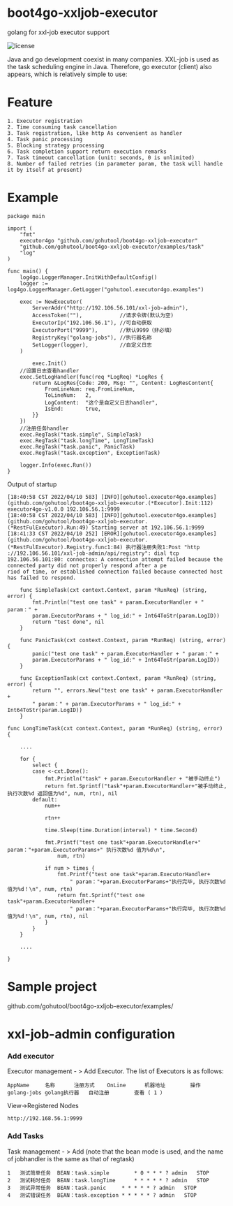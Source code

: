 # boot4go-xxljob-executor

golang for xxl-job executor support 

![license](https://img.shields.io/badge/license-Apache--2.0-green.svg)

Java and go development coexist in many companies. XXL-job is used as the task scheduling engine in Java. Therefore, go executor (client) also appears, which is relatively simple to use:
# Feature
```	
1. Executor registration
2. Time consuming task cancellation
3. Task registration, like http As convenient as handler
4. Task panic processing
5. Blocking strategy processing
6. Task completion support return execution remarks
7. Task timeout cancellation (unit: seconds, 0 is unlimited)
8. Number of failed retries (in parameter param, the task will handle it by itself at present)
```

# Example
```
package main

import (
	"fmt"
	executor4go "github.com/gohutool/boot4go-xxljob-executor"
	"github.com/gohutool/boot4go-xxljob-executor/examples/task"
	"log"
)

func main() {
	log4go.LoggerManager.InitWithDefaultConfig()
	logger := log4go.LoggerManager.GetLogger("gohutool.executor4go.examples")

	exec := NewExecutor(
		ServerAddr("http://192.106.56.101/xxl-job-admin"),
		AccessToken(""),            //请求令牌(默认为空)
		ExecutorIp("192.106.56.1"), //可自动获取
		ExecutorPort("9999"),       //默认9999（非必填）
		RegistryKey("golang-jobs"), //执行器名称
		SetLogger(logger),          //自定义日志
	)
	
		exec.Init()
	//设置日志查看handler
	exec.SetLogHandler(func(req *LogReq) *LogRes {
		return &LogRes{Code: 200, Msg: "", Content: LogResContent{
			FromLineNum: req.FromLineNum,
			ToLineNum:   2,
			LogContent:  "这个是自定义日志handler",
			IsEnd:       true,
		}}
	})
	//注册任务handler
	exec.RegTask("task.simple", SimpleTask)
	exec.RegTask("task.longTime", LongTimeTask)
	exec.RegTask("task.panic", PanicTask)
	exec.RegTask("task.exception", ExceptionTask)

	logger.Info(exec.Run())
}

```

Output of startup 

```
[18:40:58 CST 2022/04/10 583] [INFO][gohutool.executor4go.examples] (github.com/gohutool/boot4go-xxljob-executor.(*Executor).Init:112) executor4go-v1.0.0 192.106.56.1:9999
[18:40:58 CST 2022/04/10 583] [INFO][gohutool.executor4go.examples] (github.com/gohutool/boot4go-xxljob-executor.(*RestFulExecutor).Run:49) Starting server at 192.106.56.1:9999
[18:41:33 CST 2022/04/10 252] [EROR][gohutool.executor4go.examples] (github.com/gohutool/boot4go-xxljob-executor.(*RestFulExecutor).Registry.func1:84) 执行器注册失败1:Post "http
://192.106.56.101/xxl-job-admin/api/registry": dial tcp 192.106.56.101:80: connectex: A connection attempt failed because the connected party did not properly respond after a pe
riod of time, or established connection failed because connected host has failed to respond.

```

```
    func SimpleTask(cxt context.Context, param *RunReq) (string, error) {
        fmt.Println("test one task" + param.ExecutorHandler + " param：" +
        param.ExecutorParams + " log_id:" + Int64ToStr(param.LogID))
        return "test done", nil
    }
    
    func PanicTask(cxt context.Context, param *RunReq) (string, error) {
        panic("test one task" + param.ExecutorHandler + " param：" +
        param.ExecutorParams + " log_id:" + Int64ToStr(param.LogID))
    }
    
    func ExceptionTask(cxt context.Context, param *RunReq) (string, error) {
        return "", errors.New("test one task" + param.ExecutorHandler +
        " param：" + param.ExecutorParams + " log_id:" + Int64ToStr(param.LogID))
    }
```

```
func LongTimeTask(cxt context.Context, param *RunReq) (string, error) {
    
    ....

	for {
		select {
		case <-cxt.Done():
			fmt.Println("task" + param.ExecutorHandler + "被手动终止")
			return fmt.Sprintf("task"+param.ExecutorHandler+"被手动终止, 执行次数%d 返回值为%d", num, rtn), nil
		default:
			num++

			rtn++

			time.Sleep(time.Duration(interval) * time.Second)

			fmt.Printf("test one task"+param.ExecutorHandler+" param："+param.ExecutorParams+" 执行次数%d 值为%d\n",
				num, rtn)

			if num > times {
				fmt.Printf("test one task"+param.ExecutorHandler+
					" param："+param.ExecutorParams+"执行完毕, 执行次数%d 值为%d！\n", num, rtn)
				return fmt.Sprintf("test one task"+param.ExecutorHandler+
					" param："+param.ExecutorParams+"执行完毕, 执行次数%d 值为%d！\n", num, rtn), nil
			}
		}
	}
	
	....

}
```


# Sample project
github.com/gohutool/boot4go-xxljob-executor/examples/

# xxl-job-admin configuration
### Add executor
Executor management - > Add Executor. The list of Executors is as follows:
```
AppName		名称		注册方式	OnLine 		机器地址 		操作
golang-jobs	golang执行器	自动注册 		查看 ( 1 ）   
```
View->Registered Nodes
```
http://192.168.56.1:9999
```
### Add Tasks
Task management - > Add (note that the bean mode is used, and the name of jobhandler is the same as that of regtask)
```
1	测试简单任务	BEAN：task.simple	    * 0 * * * ?	admin	STOP	
2	测试耗时任务	BEAN：task.longTime	    * * * * * ?	admin	STOP	
3	测试异常任务	BEAN：task.panic		* * * * * ?	admin	STOP
4	测试错误任务	BEAN：task.exception	* * * * * ?	admin	STOP
```

